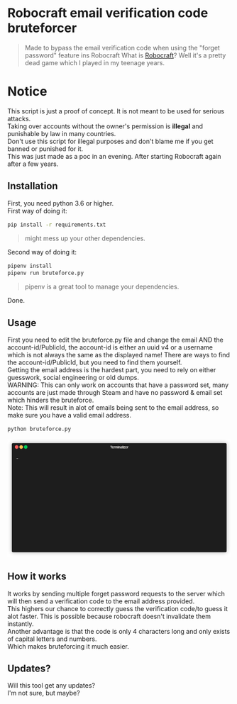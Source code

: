 # Robocraft email verification code bruteforcer

> Made to bypass the email verification code when using the "forget password" feature ins Robocraft
> What is [Robocraft](https://robocraftgame.com/)? Well it's a pretty dead game which I played in my teenage years.

# Notice
This script is just a proof of concept. It is not meant to be used for serious attacks. <br>
Taking over accounts without the owner's permission is <b>illegal</b> and punishable by law in many countries. <br>
Don't use this script for illegal purposes and don't blame me if you get banned or punished for it. <br>
This was just made as a poc in an evening. After starting Robocraft again after a few years.




## Installation

First, you need python 3.6 or higher. <br>
First way of doing it:
```bash
pip install -r requirements.txt
```
> might mess up your other dependencies.

Second way of doing it:
```bash
pipenv install
pipenv run bruteforce.py
```
> pipenv is a great tool to manage your dependencies.

Done.

## Usage

First you need to edit the bruteforce.py file and change the email AND the account-id/PublicId, the account-id is either an uuid v4 or a username which is not always the same as the
displayed name!
There are ways to find the account-id/PublicId, but you need to find them yourself.<br>
Getting the email address is the hardest part, you need to rely on either guesswork, social engineering or old dumps.<br>
WARNING: This can only work on accounts that have a password set, many accounts are just made through Steam and have no password & email set which hinders the bruteforce.<br>
Note: This will result in alot of emails being sent to the email address, so make sure you have a valid email address.<br>

```bash
python bruteforce.py
```

![gifdemo](git/showcase.gif)

## How it works

It works by sending multiple forget password requests to the server which will then send a verification code to the email address provided.<br>
This highers our chance to correctly guess the verification code/to guess it alot faster. This is possible because robocraft doesn't invalidate them instantly.<br>
Another advantage is that the code is only 4 characters long and only exists of capital letters and numbers.<br>
Which makes bruteforcing it much easier.

## Updates?

Will this tool get any updates?<br>
I'm not sure, but maybe?